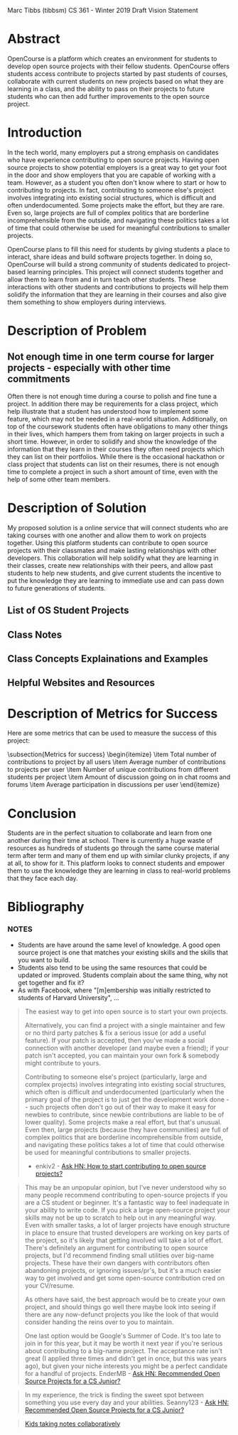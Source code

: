 Marc Tibbs (tibbsm)
CS 361 - Winter 2019
Draft Vision Statement


# Abstract
OpenCourse is a platform which creates an environment for students to develop open source projects with their fellow students. OpenCourse offers students access contribute to projects started by past students of courses, collaborate with current students on new projects based on what they are learning in a class, and the ability to pass on their projects to future students who can then add further improvements to the open source project.

# Introduction
In the tech world, many employers put a strong emphasis on candidates who have experience contributing to open source projects. Having open source projects to show potential employers is a great way to get your foot in the door and show employers that you are capable of working with a team. However, as a student you often don't know where to start or how to contributing to projects. In fact, contributing to someone else's project involves integrating into existing social structures, which is difficult and often underdocumented. Some projects make the effort, but they are rare. Even so, large projects are full of complex politics that are borderline incomprehensible from the outside, and navigating these politics takes a lot of time that could otherwise be used for meaningful contributions to smaller projects. 

OpenCourse plans to fill this need for students by giving students a place to interact, share ideas and build software projects together. In doing so, OpenCourse will build a strong community of students dedicated to project-based learning principles. This project will connect students together and allow them to learn from and in turn teach other students. These interactions with other students and contributions to projects will help them solidify the information that they are learning in their courses and also give them something to show employers during interviews.

# Description of Problem

## Not enough time in one term course for larger projects - especially with other time commitments
Often there is not enough time during a course to polish and fine tune a project. In addition there may be requirements for a class project, which help illustrate that a student has understood how to implement some feature, which may not be needed in a real-world situation. Additionally, on top of the coursework students often have obligations to many other things in their lives, which hampers them from taking on larger projects in such a short time. However, in order to solidify and show the knowledge of the information that they learn in their courses they often need projects which they can list on their portfolios. While there is the occasional hackathon or class project that students can list on their resumes, there is not enough time to complete a project in such a short amount of time, even with the help of some other team members.

# Description of Solution

My proposed solution is a online service that will connect students who are taking courses with one another and allow them to work on projects together. Using this platform students can contribute to open source projects with their classmates and make lasting relationships with other developers. This collaboration will help solidify what they are learning in their classes, create new relationships with their peers, and allow past students to help new students, and give current students the incentive to put the knowledge they are learning to immediate use and can pass down to future generations of students.
## List of OS Student Projects

## Class Notes

## Class Concepts Explainations and Examples

## Helpful Websites and Resources

# Description of Metrics for Success
Here are some metrics that can be used to measure the success of this project:

\subsection{Metrics for success}
\begin{itemize}
    \item Total number of contributions to project by all users
    \item Average number of contributions to projects per user
    \item Number of unique contributions from different students per project
    \item Amount of discussion going on in chat rooms and forums
    \item Average participation in discussions per user
\end{itemize}
 
# Conclusion 
Students are in the perfect situation to collaborate and learn from one another during their time at school. There is currently a huge waste of resources as hundreds of students go through the same course material term after term and many of them end up with similar clunky projects, if any at all, to show for it. This platform looks to connect students and empower them to use the knowledge they are learning in class to real-world problems that they face each day.

# Bibliography

### NOTES

- Students are have around the same level of knowledge. A good open source project is one that matches your existing skills and the skills that you want to build.
- Students also tend to be using the same resources that could be updated or improved. Students complain about the same thing, why not get together and fix it?
- As with Facebook, where "[m]embership was initially restricted to students of Harvard University", ...

> The easiest way to get into open source is to start your own projects. 
>
> Alternatively, you can find a project with a single maintainer and few or no third party patches & fix a serious issue (or add a useful feature). If your patch is accepted, then you've made a social connection with another developer (and maybe even a friend); if your patch isn't accepted, you can maintain your own fork & somebody might contribute to yours.
>
> Contributing to someone else's project (particularly, large and complex projects) involves integrating into existing social structures, which often is difficult and underdocumented (particularly when the primary goal of the project is to just get the development work done -- such projects often don't go out of their way to make it easy for newbies to contribute, since newbie contributions are liable to be of lower quality). Some projects make a real effort, but that's unusual. Even then, large projects (because they have communities) are full of complex politics that are borderline incomprehensible from outside, and navigating these politics takes a lot of time that could otherwise be used for meaningful contributions to smaller projects.
> - enkiv2 - [Ask HN: How to start contributing to open source projects?](https://news.ycombinator.com/item?id=18325859)

> This may be an unpopular opinion, but I've never understood why so many people recommend contributing to open-source projects if you are a CS student or beginner. It's a fantastic way to feel inadequate in your ability to write code. If you pick a large open-source project your skills may not be up to scratch to help out in any meaningful way. Even with smaller tasks, a lot of larger projects have enough structure in place to ensure that trusted developers are working on key parts of the project, so it's likely that getting involved will take a lot of effort.
There's definitely an argument for contributing to open source projects, but I'd recommend finding small utilities over big-name projects. These have their own dangers with contributors often abandoning projects, or ignoring issues/pr's, but it's a much easier way to get involved and get some open-source contribution cred on your CV/resume.
>
> As others have said, the best approach would be to create your own project, and should things go well there maybe look into seeing if there are any now-defunct projects you like the look of that would consider handing the reins over to you to maintain.
>
> One last option would be Google's Summer of Code. It's too late to join in for this year, but it may be worth it next year if you're serious about contributing to a big-name project. The acceptance rate isn't great (I applied three times and didn't get in once, but this was years ago), but given your niche interests you might be a perfect candidate for a handful of projects.
> EnderMB - [Ask HN: Recommended Open Source Projects for a CS Junior?](https://news.ycombinator.com/item?id=17400582)

> In my experience, the trick is finding the sweet spot between something you use every day and your abilities.
> Seanny123 - [Ask HN: Recommended Open Source Projects for a CS Junior?](https://news.ycombinator.com/item?id=17400582)

> [Kids taking notes collaboratively](https://twitter.com/mckellogs/status/811339472205910016?lang=en) 
